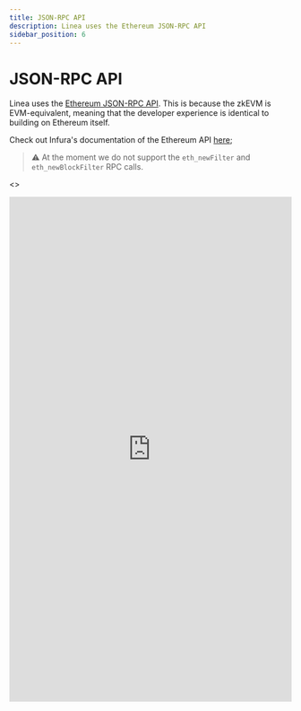 ```yaml
---
title: JSON-RPC API
description: Linea uses the Ethereum JSON-RPC API
sidebar_position: 6
---
```


# JSON-RPC API

Linea uses the [Ethereum JSON-RPC API](https://eth.wiki/json-rpc/API). This is because the zkEVM is EVM-equivalent, meaning that the developer experience is identical to building on Ethereum itself.

Check out Infura's documentation of the Ethereum API [here](https://docs.infura.io/networks/ethereum/json-rpc-methods);
> ⚠️ At the moment we do not support the `eth_newFilter` and `eth_newBlockFilter` RPC calls.
>


<>
  <iframe
    width="100%"
    height="900"
    src="https://docs.infura.io/networks/ethereum/json-rpc-methods"
    frameBorder="0"
    allowFullScreen
  />
</>